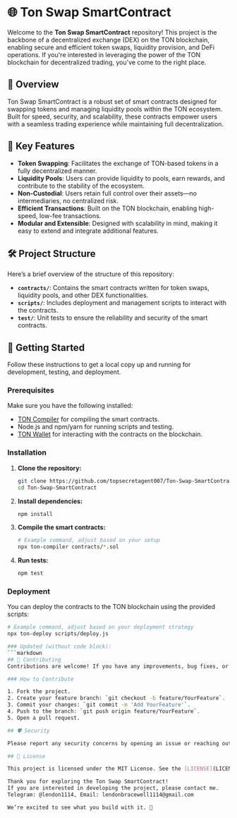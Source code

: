 # 🌐 Ton Swap SmartContract

Welcome to the **Ton Swap SmartContract** repository! This project is the backbone of a decentralized exchange (DEX) on the TON blockchain, enabling secure and efficient token swaps, liquidity provision, and DeFi operations. If you're interested in leveraging the power of the TON blockchain for decentralized trading, you've come to the right place.

## 📜 Overview

Ton Swap SmartContract is a robust set of smart contracts designed for swapping tokens and managing liquidity pools within the TON ecosystem. Built for speed, security, and scalability, these contracts empower users with a seamless trading experience while maintaining full decentralization.

## 🚀 Key Features

- **Token Swapping**: Facilitates the exchange of TON-based tokens in a fully decentralized manner.
- **Liquidity Pools**: Users can provide liquidity to pools, earn rewards, and contribute to the stability of the ecosystem.
- **Non-Custodial**: Users retain full control over their assets—no intermediaries, no centralized risk.
- **Efficient Transactions**: Built on the TON blockchain, enabling high-speed, low-fee transactions.
- **Modular and Extensible**: Designed with scalability in mind, making it easy to extend and integrate additional features.

## 🛠️ Project Structure

Here’s a brief overview of the structure of this repository:

- **`contracts/`**: Contains the smart contracts written for token swaps, liquidity pools, and other DEX functionalities.
- **`scripts/`**: Includes deployment and management scripts to interact with the contracts.
- **`test/`**: Unit tests to ensure the reliability and security of the smart contracts.

## 📖 Getting Started

Follow these instructions to get a local copy up and running for development, testing, and deployment.

### Prerequisites

Make sure you have the following installed:

- [TON Compiler](https://ton.org/docs/#/howto/smart-contracts) for compiling the smart contracts.
- Node.js and npm/yarn for running scripts and testing.
- [TON Wallet](https://ton.org/wallets) for interacting with the contracts on the blockchain.

### Installation

1. **Clone the repository:**

   ```bash
   git clone https://github.com/topsecretagent007/Ton-Swap-SmartContract.git
   cd Ton-Swap-SmartContract

2. **Install dependencies:**

   ```bash
   npm install

3. **Compile the smart contracts:**

   ```bash
   # Example command, adjust based on your setup
   npx ton-compiler contracts/*.sol

4. **Run tests:**

   ```bash
   npm test

 ### Deployment
   You can deploy the contracts to the TON blockchain using the provided scripts:

   ```bash
   # Example command, adjust based on your deployment strategy
   npx ton-deploy scripts/deploy.js

### Updated (without code block):
```markdown
## 🤝 Contributing
Contributions are welcome! If you have any improvements, bug fixes, or new features, feel free to submit a pull request. Please ensure your changes are well-documented and tested.

### How to Contribute

1. Fork the project.
2. Create your feature branch: `git checkout -b feature/YourFeature`.
3. Commit your changes: `git commit -m 'Add YourFeature'`.
4. Push to the branch: `git push origin feature/YourFeature`.
5. Open a pull request.

## 🛡️ Security

Please report any security concerns by opening an issue or reaching out privately.

## 📜 License

This project is licensed under the MIT License. See the [LICENSE](LICENSE) file for details.

Thank you for exploring the Ton Swap SmartContract!  
If you are interested in developing the project, please contact me.  
Telegram: @lendon1114, Email: lendonbracewell1114@gmail.com

We’re excited to see what you build with it. 🚀

